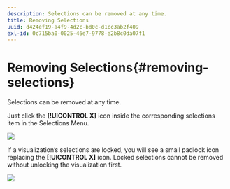 ```yaml
---
description: Selections can be removed at any time.
title: Removing Selections
uuid: d424ef19-a4f9-4d2c-bd0c-d1cc3ab2f409
exl-id: 0c715ba0-0025-46e7-9778-e2b8c0da07f1
---
```

# Removing Selections{#removing-selections}

Selections can be removed at any time.

 Just click the **[!UICONTROL X]** icon inside the corresponding selections item in the Selections Menu.

![](assets/selection_remove.png)

If a visualization’s selections are locked, you will see a small padlock icon replacing the **[!UICONTROL X]** icon. Locked selections cannot be removed without unlocking the visualization first.

![](assets/selection_remove_locked.png)
